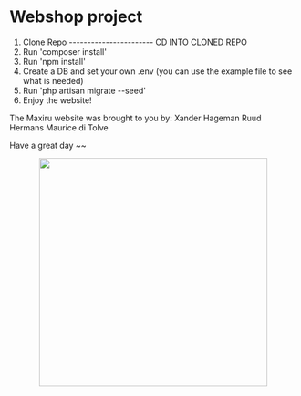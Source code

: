 # Webshop project

1. Clone Repo
----------------------- CD INTO CLONED REPO
2. Run 'composer install'
3. Run 'npm install'
4. Create a DB and set your own .env (you can use the example file to see what is needed)
5. Run 'php artisan migrate --seed'
6. Enjoy the website!




The Maxiru website was brought to you by:
Xander Hageman
Ruud Hermans
Maurice di Tolve

Have a great day ~~

<p align="center"><a href="https://laravel.com" target="_blank"><img src="https://raw.githubusercontent.com/laravel/art/master/logo-lockup/5%20SVG/2%20CMYK/1%20Full%20Color/laravel-logolockup-cmyk-red.svg" width="400"></a></p>
